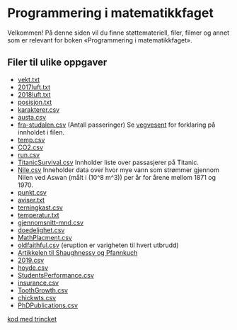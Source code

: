 
# Programmering i matematikkfaget

Velkommen! På denne siden vil du finne støttemateriell, filer, filmer og annet som er relevant for boken «Programmering i matematikkfaget».

## Filer til ulike oppgaver

* [vekt.txt](Data_behandling/vekt.txt)
* [2017luft.txt](Data_behandling/2017luft.txt)
* [2018luft.txt](Data_behandling/2018luft.txt)
* [posisjon.txt](Data_behandling/posisjon.txt)
* [karakterer.csv](Data_behandling/karakterer.csv)
* [austa.csv](https://vincentarelbundock.github.io/Rdatasets/csv/fpp2/austa.csv)
* [fra-studalen.csv](Data_behandling/fra-studalen.csv) (Antall passeringer)
Se [vegvesent](https://www.vegvesen.no/trafikkdata/start/om-trafikkdata#om-eksport) for forklaring på innholdet i filen.
* [temp.csv](Data_behandling/temp.csv)
* [CO2.csv](Data_behandling/CO2.csv)
* [run.csv](Data_behandling/run.csv)
* [TitanicSurvival.csv](https://vincentarelbundock.github.io/Rdatasets/csv/carData/TitanicSurvival.csv) Innholder liste over passasjerer på Titanic.
* [Nile.csv](https://vincentarelbundock.github.io/Rdatasets/csv/datasets/Nile.csv) Inneholder data over hvor mye vann som strømmer gjennom Nilen ved Aswan (målt i \(10^8 m^3\)) per år for årene mellom 1871 og 1970.
* [punkt.csv](Data_behandling/punkt.csv)
* [aviser.txt](Data_behandling/aviser.txt)
* [terningkast.csv](Data_behandling/terningkast.csv)  
* [temperatur.txt](Data_behandling/temperatur.txt)
* [gjennomsnitt-mnd.csv](Data_behandling/gjennomsnitt-mnd.csv)
* [doedelighet.csv](Data_behandling/doedelighet.csv)
* [MathPlacment.csv](https://vincentarelbundock.github.io/Rdatasets/csv/Stat2Data/MathPlacement.csv)
* [oldfaithful.csv](Data_behandling/faithful.csv) (eruption er varigheten til hvert utbrudd)
* [Artikkelen til Shaughnessy og Pfannkuch](http://www.web.pdx.edu/~jfreder/M212/oldfaithful.pdf)
* [2019.csv](Data_behandling/2019.csv)
* [hoyde.csv](Data_behandling/hoyde.csv)
* [StudentsPerformance.csv](Data_behandling/StudentsPerformance.csv)
* [insurance.csv](https://raw.githubusercontent.com/stedy/Machine-Learning-with-R-datasets/master/insurance.csv)
* [ToothGrowth.csv](https://vincentarelbundock.github.io/Rdatasets/csv/datasets/ToothGrowth.csv)
* [chickwts.csv](https://vincentarelbundock.github.io/Rdatasets/csv/datasets/chickwts.csv)
* [PhDPublications.csv](https://vincentarelbundock.github.io/Rdatasets/csv/AER/PhDPublications.csv)

[kod med trincket](program.html)

